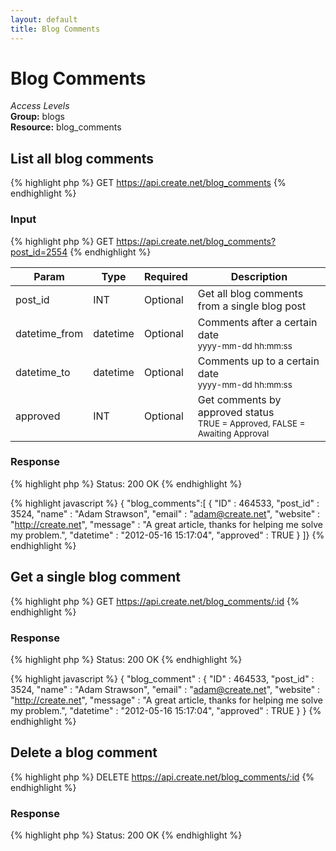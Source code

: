 ```yaml
---
layout: default
title: Blog Comments
---
```


Blog Comments
=============

*Access Levels*    
__Group:__ blogs     
__Resource:__ blog_comments

List all blog comments
-------------------

{% highlight php %}
GET 	https://api.create.net/blog_comments
{% endhighlight %}

### Input

{% highlight php %}
GET 	https://api.create.net/blog_comments?post_id=2554
{% endhighlight %}

<table>
	<thead>
		<tr>
			<th>Param</th>
			<th>Type</th>
			<th>Required</th>
			<th>Description</th>
		</tr>
	</thead>
	<tbody>
		<tr>
			<td>post_id</td>
			<td>INT</td>
			<td>Optional</td>
			<td>Get all blog comments from a single blog post</td>
		</tr>
		<tr>
			<td>datetime_from</td>
			<td>datetime</td>
			<td>Optional</td>
			<td>Comments after a certain date <br /><small>yyyy-mm-dd hh:mm:ss</small></td>
		</tr>
		<tr>
			<td>datetime_to</td>
			<td>datetime</td>
			<td>Optional</td>
			<td>Comments up to a certain date <br /><small>yyyy-mm-dd hh:mm:ss</small></td>
		</tr>
		<tr>
			<td>approved</td>
			<td>INT</td>
			<td>Optional</td>
			<td>Get comments by approved status <br /><small>TRUE = Approved, FALSE = Awaiting Approval</small></td>
		</tr>
	</tbody>
</table>

### Response

{% highlight php %}
Status: 200 OK
{% endhighlight %}

{% highlight javascript %}
{ "blog_comments":[
	{
		"ID" : 464533,
		"post_id" : 3524,
		"name" : "Adam Strawson",
		"email" : "adam@create.net",
		"website" : "http://create.net",
		"message" : "A great article, thanks for helping me solve my problem.",
		"datetime" : "2012-05-16 15:17:04",
		"approved" : TRUE
	}
]}
{% endhighlight %}

Get a single blog comment
-------------------------

{% highlight php %}
GET 	https://api.create.net/blog_comments/:id
{% endhighlight %}

### Response

{% highlight php %}
Status: 200 OK
{% endhighlight %}

{% highlight javascript %}
{ "blog_comment" :
	{
		"ID" : 464533,
		"post_id" : 3524,
		"name" : "Adam Strawson",
		"email" : "adam@create.net",
		"website" : "http://create.net",
		"message" : "A great article, thanks for helping me solve my problem.",
		"datetime" : "2012-05-16 15:17:04",
		"approved" : TRUE
	}
}
{% endhighlight %}


Delete a blog comment
------------------

{% highlight php %}
DELETE 	https://api.create.net/blog_comments/:id
{% endhighlight %}

### Response

{% highlight php %}
Status: 200 OK
{% endhighlight %}